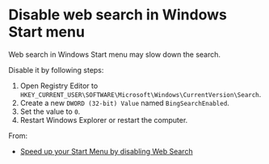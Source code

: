 # Disable web search in Windows Start menu

Web search in Windows Start menu may slow down the search.

Disable it by following steps:

1. Open Registry Editor to `HKEY_CURRENT_USER\SOFTWARE\Microsoft\Windows\CurrentVersion\Search`.
2. Create a new `DWORD (32-bit) Value` named `BingSearchEnabled`.
3. Set the value to `0`.
4. Restart Windows Explorer or restart the computer.

From:

- [Speed up your Start Menu by disabling Web Search](https://weblog.west-wind.com/posts/2024/May/03/Speed-up-your-Start-Menu-by-disabling-Web-Search)
